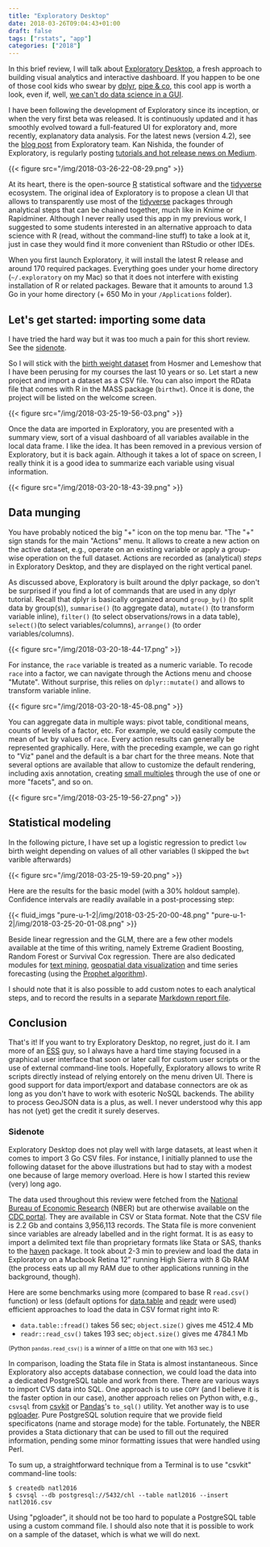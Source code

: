 ```yaml
---
title: "Exploratory Desktop"
date: 2018-03-26T09:04:43+01:00
draft: false
tags: ["rstats", "app"]
categories: ["2018"]
---
```


In this brief review, I will talk about [Exploratory Desktop](https://exploratory.io), a fresh approach to building visual analytics and interactive dashboard. If you happen to be one of those cool kids who swear by [dplyr](http://dplyr.tidyverse.org), [pipe & co](https://www.tidyverse.org), this cool app is worth a look, even if, well, [we can't do data science in a GUI](https://www.meetup.com/fr-FR/acm-chicago/events/248060005/).

I have been following the development of Exploratory since its inception, or when the very first beta was released. It is continuously updated and it has smoothly evolved toward a full-featured UI for exploratory and, more recently, explanatory data analysis. For the latest news (version 4.2), see the [blog post](https://blog.exploratory.io/exploratory-v4-2-released-dashboard-new-analytics-new-charts-and-more-ee5d8aab1adc) from Exploratory team. Kan Nishida, the founder of Exploratory, is regularly posting [tutorials and hot release news on Medium](https://blog.exploratory.io/@kanaugust).

{{< figure src="/img/2018-03-26-22-08-29.png" >}}

At its heart, there is the open-source [R](http://www.r-project.org) statistical software and the [tidyverse](https://www.tidyverse.org) ecosystem. The original idea of Exploratory is to propose a clean UI that allows to transparently use most of the [tidyverse](https://www.tidyverse.org) packages through analytical steps that can be chained together, much like in Knime or Rapidminer. Although I never really used this app in my previous work, I suggested to some students interested in an alternative approach to data science with R (read, without the command-line stuff) to take a look at it, just in case they would find it more convenient than RStudio or other IDEs.

When you first launch Exploratory, it will install the latest R release and around 170 required packages. Everything goes under your home directory (`~/.exploratory` on my Mac) so that it does not interfere with existing installation of R or related packages. Beware that it amounts to around 1.3 Go in your home directory (+ 650 Mo in your `/Applications` folder).

## Let's get started: importing some data

I have tried the hard way but it was too much a pain for this short review. See the [sidenote](#sidenote).

So I will stick with the [birth weight dataset](https://stats.stackexchange.com/a/21504) from Hosmer and Lemeshow that I have been perusing for my courses the last 10 years or so. Let start a new project and import a dataset as a CSV file. You can also import the RData file that comes with R in the MASS package (`birthwt`). Once it is done, the project will be listed on the welcome screen.

{{< figure src="/img/2018-03-25-19-56-03.png" >}}

Once the data are imported in Exploratory, you are presented with a summary view, sort of a visual dashboard of all variables available in the local data frame. I like the idea. It has been removed in a previous version of Exploratory, but it is back again. Although it takes a lot of space on screen, I really think it is a good idea to summarize each variable using visual information.

{{< figure src="/img/2018-03-20-18-43-39.png" >}}

## Data munging

You have probably noticed the big "+" icon on the top menu bar. "The "+" sign stands for the main "Actions" menu. It allows to create a new action on the active dataset, e.g., operate on an existing variable or apply a group-wise operation on the full dataset. Actions are recorded as (analytical) _steps_ in Exploratory Desktop, and they are displayed on the right vertical panel.

As discussed above, Exploratory is built around the dplyr package, so don't be surprised if you find a lot of commands that are used in any dplyr tutorial. Recall that dplyr is basically organized around `group_by()` (to split data by group(s)), `summarise()` (to aggregate data), `mutate()` (to transform variable inline), `filter()` (to select observations/rows in a data table), `select()`(to select variables/columns), `arrange()` (to order variables/columns).

{{< figure src="/img/2018-03-20-18-44-17.png" >}}

For instance, the `race` variable is treated as a numeric variable. To recode `race` into a factor, we can navigate through the Actions menu and choose "Mutate". Without surprise, this relies on `dplyr::mutate()` and allows to transform variable inline.

{{< figure src="/img/2018-03-20-18-45-08.png" >}}

You can aggregate data in multiple ways: pivot table, conditional means, counts of levels of a factor, etc. For example, we could easily compute the mean of `bwt` by values of `race`. Every action results can generally be represented graphically. Here, with the preceding example, we can go right to "Viz" panel and the default is a bar chart for the three means. Note that several options are available that allow to customize the default rendering, including axis annotation, creating [small multiples](https://blog.exploratory.io/exploratory-v2-2-with-small-multiple-c7050e5627dd) through the use of one or more "facets", and so on.

{{< figure src="/img/2018-03-25-19-56-27.png" >}}

## Statistical modeling

In the following picture, I have set up a logistic regression to predict `low` birth weight depending on values of all other variables (I skipped the `bwt` varible afterwards)

{{< figure src="/img/2018-03-25-19-59-20.png" >}}

Here are the results for the basic model (with a 30% holdout sample). Confidence intervals are readily available in a post-processing step:

{{< fluid_imgs
  "pure-u-1-2|/img/2018-03-25-20-00-48.png"
  "pure-u-1-2|/img/2018-03-25-20-01-08.png" >}}

Beside linear regression and the GLM, there are a few other models available at the time of this writing, namely Extreme Gradient Boosting, Random Forest or Survival Cox regression. There are also dedicated modules for [text mining](https://blog.exploratory.io/introduction-to-text-analytics-in-exploratory-b82e709c8ffd), [geospatial data visualization](https://blog.exploratory.io/visualizing-geospatial-data-with-your-own-geojson-f96dde0f6296) and time series forecasting (using the [Prophet algorithm](https://medium.com/m/global-identity?redirectUrl=https%3A%2F%2Fblog.exploratory.io%2Fan-introduction-to-time-series-forecasting-with-prophet-package-in-exploratory-129ed0c12112)).

I should note that it is also possible to add custom notes to each analytical steps, and to record the results in a separate [Markdown report file](https://blog.exploratory.io/an-introduction-to-simple-markdown-editor-for-notes-a665a4a18988).

## Conclusion

That's it! If you want to try Exploratory Desktop, no regret, just do it. I am more of an [ESS](https://ess.r-project.org) guy, so I always have a hard time staying focused in a graphical user interface that soon or later call for custom user scripts or the use of external command-line tools. Hopefully, Exploratory allows to write R scripts directly instead of relying entorely on the menu driven UI. There is good support for data import/export and database connectors are ok as long as you don't have to work with esoteric NoSQL backends. The ability to process GeoJSON data is a plus, as well. I never understood why this app has not (yet) get the credit it surely deserves.

### Sidenote

Exploratory Desktop does not play well with large datasets, at least when it comes to import 3 Go CSV files. For instance, I initially planned to use the following dataset for the above illustrations but had to stay with a modest one because of large memory overload. Here is how I started this review (very) long ago.

The data used throughout this review were fetched from the [National Bureau of Economic Research](http://www.nber.org/data/vital-statistics-natality-data.html) (NBER) but are otherwise available on the [CDC portal](https://www.cdc.gov/nchs/nvss/births.htm). They are available in CSV or Stata format. Note that the CSV file is 2.2 Gb and contains 3,956,113 records. The Stata file is more convenient since variables are already labelled and in the right format. It is as easy to import a delimited text file than proprietary formats like Stata or SAS, thanks to the [haven](http://haven.tidyverse.org) package. It took about 2-3 min to preview and load the data in Exploratory on a Macbook Retina 12” running High Sierra with 8 Gb RAM (the process eats up all my RAM due to other applications running in the background, though).

Here are some benchmarks using more (compared to base R `read.csv()` function) or less (default options for [data.table](http://r-datatable.com) and [readr](http://readr.tidyverse.org) were used) efficient approaches to load the data in CSV format right into R:

- `data.table::fread()` takes 56 sec; `object.size()` gives me 4512.4 Mb
- `readr::read_csv()` takes 193 sec; `object.size()` gives me 4784.1 Mb

<small>(Python `pandas.read_csv()` is a winner of a little on that one with 163 sec.)</small>

In comparison, loading the Stata file in Stata is almost instantaneous. Since Exploratory also accepts database connection, we could load the data into a dedicated PostgreSQL table and work from there. There are various ways to import CVS data into SQL. One approach is to use `COPY` (and I believe it is the faster option in our case), another approach relies on Python with, e.g., `csvsql` from [csvkit](http://csvkit.readthedocs.io/en/1.0.2/) or [Pandas](https://pandas.pydata.org)'s `to_sql()` utility. Yet another way is to use [pgloader](http://pgloader.readthedocs.io/en/latest/). Pure PostgreSQL solution require that we provide field specificatons (name and storage mode) for the table. Fortunately, the NBER provides a Stata dictionary that can be used to fill out the required information, pending some minor formatting issues that were handled using Perl.

To sum up, a straightforward technique from a Terminal is to use "csvkit" command-line tools:

    $ createdb natl2016
    $ csvsql --db postgresql://5432/chl --table natl2016 --insert natl2016.csv

Using "pgloader", it should not be too hard to populate a PostgreSQL table using a custom command file. I should also note that it is possible to work on a sample of the dataset, which is what we will do next.
